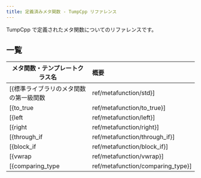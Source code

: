 ```yaml
---
title: 定義済みメタ関数 - TumpCpp リファレンス
---
```


TumpCpp で定義されたメタ関数についてのリファレンスです。

## 一覧

| メタ関数・テンプレートクラス名 | 概要 |
| --- | :--- |
| [{標準ライブラリのメタ関数の第一級関数|ref/metafunction/std}] | 主に、標準ライブラリの`<type_traits>`に定義されたメタ関数を第一級関数化したものを定義しています。 |
| [{to_true|ref/metafunction/to_true}] | 必ず`std::true_type`を返却します。 |
| [{left|ref/metafunction/left}] | 2 つの引数を受け取り、常に第一引数の型を返却します。 |
| [{right|ref/metafunction/right}] | 2 つの引数を受け取り、常に第二引数の型を返却します。 |
| [{through_if|ref/metafunction/through_if}] | 条件に合致する型が指定された場合、その型をそのまま返却します。そうでなければデフォルトの型を返却します。 |
| [{block_if|ref/metafunction/block_if}] | 条件に合致しない型が指定された場合、その型をそのまま返却します。そうでなければデフォルトの型を返却します。 |
| [{vwrap|ref/metafunction/vwrap}] | 非型テンプレートパラメータを包み込んで、型として利用できるようにします。 |
| [{comparing_type|ref/metafunction/comparing_type}] | 型の比較を行うメタ関数群を生成します。 |
